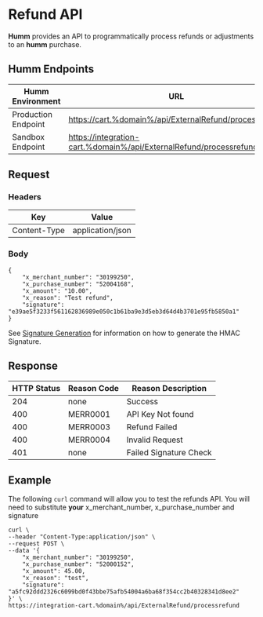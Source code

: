 # Refund API

**Humm** provides an API to programmatically process refunds or adjustments to an **humm** purchase.

## **Humm** Endpoints


| **Humm** Environment | URL |
|--------------------|-----|
| Production Endpoint | [https://cart.%domain%/api/ExternalRefund/processrefund](https://cart.%domain%/api/ExternalRefund/processrefund) |
| Sandbox Endpoint | [https://integration-cart.%domain%/api/ExternalRefund/processrefund](https://integration-cart.%domain%/api/ExternalRefund/processrefund) |


## Request 

### Headers

| Key          | Value            |
|--------------|------------------|
| Content-Type | application/json |

### Body

    {
        "x_merchant_number": "30199250",
        "x_purchase_number": "52004168",
        "x_amount": "10.00",
        "x_reason": "Test refund",
        "signature": "e39ae5f3233f561162836989e050c1b61ba9e3d5eb3d64d4b3701e95fb5850a1"
    }

See [Signature Generation](signature_generation.md) for information on how to generate the HMAC Signature. 

## Response 

| HTTP Status | Reason Code | Reason Description|
|-------------|-------------|-------------------|
|  204        |   none      |   Success         |
|  400        | MERR0001    | API Key Not found |
|  400        | MERR0003    | Refund Failed     |
|  400        | MERR0004    | Invalid Request   |
|  401        | none        | Failed Signature Check|


## Example

The following ``curl`` command will allow you to test the refunds API. You will need to substitute **your** x_merchant_number, x_purchase_number and signature

    curl \
    --header "Content-Type:application/json" \
    --request POST \
    --data '{
        "x_merchant_number": "30199250",
        "x_purchase_number": "52000152",  
        "x_amount": 45.00,
        "x_reason": "test",
        "signature": "a5fc92ddd2326c6099bd0f43bbe75afb54004a6ba68f354cc2b40328341d8ee2"
    }' \    
    https://integration-cart.%domain%/api/ExternalRefund/processrefund

